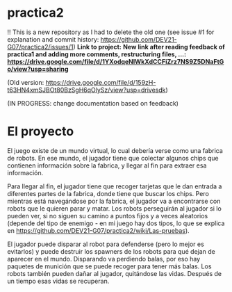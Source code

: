 # practica2

!! This is a new repository as I had to delete the old one (see issue #1 for explanation and commit history: https://github.com/DEV21-G07/practica2/issues/1)
**Link to project:**
**New link after reading feedback of practica1 and adding more comments, restructuring files, ...: 
https://drive.google.com/file/d/1YXodqeNlWkXdCCFiZrz7NS9Z5DNaFtGo/view?usp=sharing**

(Old version: https://drive.google.com/file/d/159zH-t63HN4xmSJBOt80BzSgH6qOlySz/view?usp=drivesdk)

(IN PROGRESS: change documentation based on feedback)

# El proyecto

El juego existe de un mundo virtual, lo cual debería verse como una fabrica de robots. En ese mundo, el jugador tiene que colectar algunos chips que contienen información sobre la fabrica, y llegar al fin para extraer esa información.

Para llegar al fin, el jugador tiene que recoger tarjetas que le dan entrada a diferentes partes de la fabrica, donde tiene que buscar los chips. Pero mientras está navegándose por la fabrica, el jugador va a encontrarse con robots que le quieren parar y matar.  Los robots perseguirán al jugador si lo pueden ver, si no siguen su camino a puntos fijos y a veces aleatorios (depende del tipo de enemigo - en mi juego hay dos tipos, lo que se explica en https://github.com/DEV21-G07/practica2/wiki/Las-pruebas).

El jugador puede disparar al robot para defenderse (pero lo mejor es evitarlos) y puede destruir los spawners de los robots para qué dejan de aparecer en el mundo. Disparando va perdiendo balas, por eso hay paquetes de munición que se puede recoger para tener más balas. Los robots también pueden dañar al jugador, quitándose las vidas. Después de un tiempo esas vidas se recuperan.
